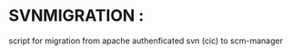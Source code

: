 SVNMIGRATION :
==============

script for migration from apache authenficated svn (cic) to scm-manager
